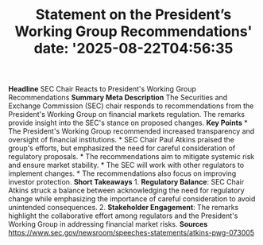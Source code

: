 ﻿---
title: "Statement on the President’s Working Group Recommendations'
date: '2025-08-22T04:56:35"
category: "Markets"
summary: ""
slug: "statement on the presidents working group recommendations"
source_urls:
  - "https://www.sec.gov/newsroom/speeches-statements/atkins-pwg-073005"
seo:
  title: "Statement on the President’s Working Group Recommendations | Hash n Hedge'
  description: '"
  keywords: ["news", "markets", "brief"]
---
**Headline** SEC Chair Reacts to President's Working Group Recommendations  **Summary Meta Description** The Securities and Exchange Commission (SEC) chair responds to recommendations from the President's Working Group on financial markets regulation. The remarks provide insight into the SEC's stance on proposed changes.  **Key Points**  * The President's Working Group recommended increased transparency and oversight of financial institutions. * SEC Chair Paul Atkins praised the group's efforts, but emphasized the need for careful consideration of regulatory proposals. * The recommendations aim to mitigate systemic risk and ensure market stability. * The SEC will work with other regulators to implement changes. * The recommendations also focus on improving investor protection.  **Short Takeaways**  1. **Regulatory Balance**: SEC Chair Atkins struck a balance between acknowledging the need for regulatory change while emphasizing the importance of careful consideration to avoid unintended consequences. 2. **Stakeholder Engagement**: The remarks highlight the collaborative effort among regulators and the President's Working Group in addressing financial market risks.  **Sources** https://www.sec.gov/newsroom/speeches-statements/atkins-pwg-073005 

